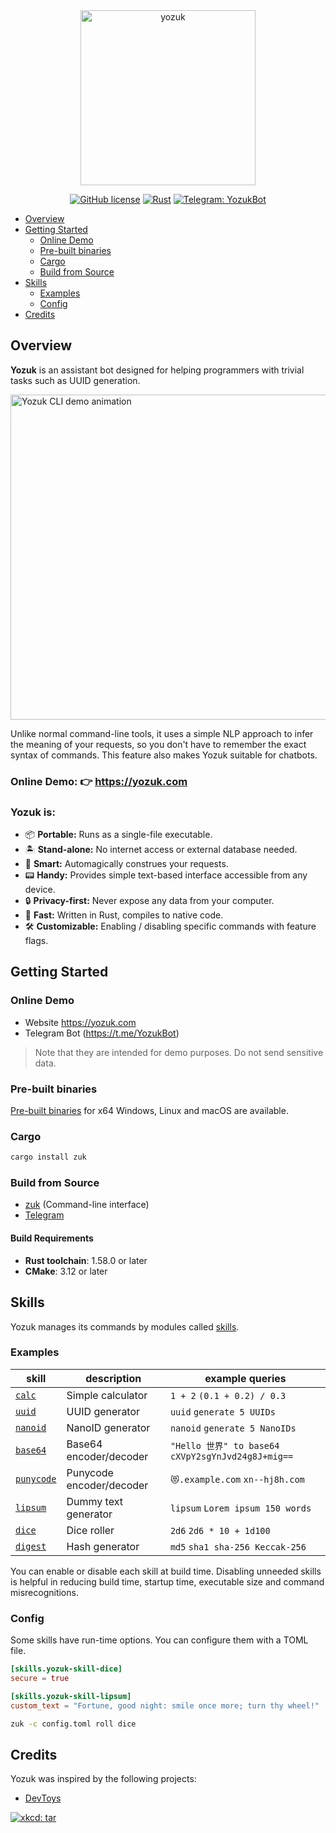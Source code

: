 <div align="center">
<img alt="yozuk" src="https://github.com/yozuk/yozuk/blob/main/images/yozuk.png?raw=true" width="280" />
  
[![GitHub license](https://img.shields.io/github/license/yozuk/yozuk.svg)](https://github.com/yozuk/yozuk/blob/main/LICENSE)
[![Rust](https://github.com/yozuk/yozuk/actions/workflows/rust.yml/badge.svg)](https://github.com/yozuk/yozuk/actions/workflows/rust.yml)
[![Telegram: YozukBot](https://img.shields.io/badge/Telegram-@YozukBot-blue?logo=telegram)](https://t.me/YozukBot)
</div>

- [Overview](#overview)
- [Getting Started](#getting-started)
  - [Online Demo](#online-demo)
  - [Pre-built binaries](#pre-built-binaries)
  - [Cargo](#cargo)
  - [Build from Source](#build-from-source)
- [Skills](#skills)
  - [Examples](#examples)
  - [Config](#config)
- [Credits](#credits)

## Overview

**Yozuk** is an assistant bot designed for helping programmers with trivial tasks such as UUID generation.

<img alt="Yozuk CLI demo animation" src="https://github.com/yozuk/yozuk/blob/main/images/zuk.gif?raw=true" width="520" />

Unlike normal command-line tools, it uses a simple NLP approach to infer the meaning of your requests, so you don't have to remember the exact syntax of commands. This feature also makes Yozuk suitable for chatbots.

### Online Demo: 👉 https://yozuk.com

### Yozuk is:

- 📦 **Portable:** Runs as a single-file executable.
- 🏝️ **Stand-alone:** No internet access or external database needed.
- 🤖 **Smart:** Automagically construes your requests.
- 📟 **Handy:** Provides simple text-based interface accessible from any device.
- 🔒 **Privacy-first:** Never expose any data from your computer.
- 🚀 **Fast:** Written in Rust, compiles to native code.
- 🛠️ **Customizable:** Enabling / disabling specific commands with feature flags.

## Getting Started

### Online Demo

 - Website https://yozuk.com
 - Telegram Bot (https://t.me/YozukBot)

> Note that they are intended for demo purposes. Do not send sensitive data.

### Pre-built binaries

[Pre-built binaries](https://github.com/yozuk/yozuk/releases) for x64 Windows, Linux and macOS are available.

### Cargo

```bash
cargo install zuk
```

### Build from Source

- [zuk](./adapters/zuk) (Command-line interface)
- [Telegram](./adapters/telegram)

#### Build Requirements

- **Rust toolchain**: 1.58.0 or later
- **CMake**: 3.12 or later

## Skills

Yozuk manages its commands by modules called [skills](./skills).

### Examples

| skill | description | example queries |
| - | - | - |
| [`calc`](./skillset/src/calc) | Simple calculator | `1 + 2` `(0.1 + 0.2) / 0.3` |
| [`uuid`](./skillset/src/uuid) | UUID generator | `uuid` `generate 5 UUIDs` |
| [`nanoid`](./skillset/src/nanoid) | NanoID generator | `nanoid` `generate 5 NanoIDs` |
| [`base64`](./skillset/src/base64) | Base64 encoder/decoder | `"Hello 世界" to base64` `cXVpY2sgYnJvd24g8J+mig==` |
| [`punycode`](./skillset/src/punycode) | Punycode encoder/decoder | `😻.example.com` `xn--hj8h.com` |
| [`lipsum`](./skillset/src/lipsum) | Dummy text generator | `lipsum` `Lorem ipsum 150 words` |
| [`dice`](./skillset/src/dice) | Dice roller | `2d6` `2d6 * 10 + 1d100` |
| [`digest`](./skillset/src/digest) | Hash generator | `md5` `sha1 sha-256 Keccak-256` |

You can enable or disable each skill at build time. Disabling unneeded skills is helpful in reducing build time, startup time, executable size and command misrecognitions.

### Config

Some skills have run-time options. You can configure them with a TOML file.

```toml
[skills.yozuk-skill-dice]
secure = true

[skills.yozuk-skill-lipsum]
custom_text = "Fortune, good night: smile once more; turn thy wheel!"
```

```bash
zuk -c config.toml roll dice
```

## Credits

Yozuk was inspired by the following projects:

- [DevToys](https://github.com/veler/DevToys)

[![xkcd: tar](https://imgs.xkcd.com/comics/tar.png)](https://xkcd.com/1168/)

